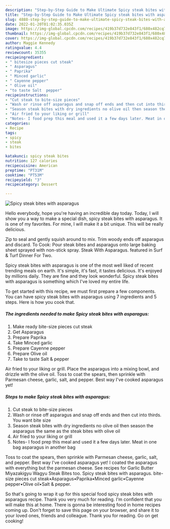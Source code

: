 ```yaml
---
description: "Step-by-Step Guide to Make Ultimate Spicy steak bites with asparagus"
title: "Step-by-Step Guide to Make Ultimate Spicy steak bites with asparagus"
slug: 4888-step-by-step-guide-to-make-ultimate-spicy-steak-bites-with-asparagus
date: 2022-01-20T01:02:35.035Z
image: https://img-global.cpcdn.com/recipes/419b37d732e843f1/680x482cq70/spicy-steak-bites-with-asparagus-recipe-main-photo.jpg
thumbnail: https://img-global.cpcdn.com/recipes/419b37d732e843f1/680x482cq70/spicy-steak-bites-with-asparagus-recipe-main-photo.jpg
cover: https://img-global.cpcdn.com/recipes/419b37d732e843f1/680x482cq70/spicy-steak-bites-with-asparagus-recipe-main-photo.jpg
author: Maggie Kennedy
ratingvalue: 4.4
reviewcount: 35355
recipeingredient:
- " bitesize pieces cut steak"
- " Asparagus"
- " Paprika"
- " Minced garlic"
- " Cayenne pepper"
- " Olive oil"
- "to taste Salt  pepper"
recipeinstructions:
- "Cut steak to bite-size pieces"
- "Wash or rinse off asparagus and snap off ends and then cut into thirds. You want bite size"
- "Season steak bites with dry ingredients no olive oil then season the asparagus the same as the steak bites with olive oil"
- "Air fried to your liking or grill"
- "Notes- I food prep this meal and used it a few days later. Meat in one bag asparagus in another bag"
categories:
- Recipe
tags:
- spicy
- steak
- bites

katakunci: spicy steak bites 
nutrition: 127 calories
recipecuisine: American
preptime: "PT31M"
cooktime: "PT53M"
recipeyield: "3"
recipecategory: Dessert

---
```



![Spicy steak bites with asparagus](https://img-global.cpcdn.com/recipes/419b37d732e843f1/680x482cq70/spicy-steak-bites-with-asparagus-recipe-main-photo.jpg)

Hello everybody, hope you're having an incredible day today. Today, I will show you a way to make a special dish, spicy steak bites with asparagus. It is one of my favorites. For mine, I will make it a bit unique. This will be really delicious.

Zip to seal and gently squish around to mix. Trim woody ends off asparagus and discard. To Cook: Pour steak bites and asparagus onto large baking sheet sprayed with non-stick spray. Steak With Asparagus. featured in Surf &amp; Turf Dinner For Two.

Spicy steak bites with asparagus is one of the most well liked of recent trending meals on earth. It's simple, it's fast, it tastes delicious. It's enjoyed by millions daily. They are fine and they look wonderful. Spicy steak bites with asparagus is something which I've loved my entire life.


To get started with this recipe, we must first prepare a few components. You can have spicy steak bites with asparagus using 7 ingredients and 5 steps. Here is how you cook that.

<!--inarticleads1-->

##### The ingredients needed to make Spicy steak bites with asparagus:

1. Make ready  bite-size pieces cut steak
1. Get  Asparagus
1. Prepare  Paprika
1. Take  Minced garlic
1. Prepare  Cayenne pepper
1. Prepare  Olive oil
1. Take to taste Salt &amp; pepper


Air fried to your liking or grill. Place the asparagus into a mixing bowl, and drizzle with the olive oil. Toss to coat the spears, then sprinkle with Parmesan cheese, garlic, salt, and pepper. Best way I&#39;ve cooked asparagus yet! 

<!--inarticleads2-->

##### Steps to make Spicy steak bites with asparagus:

1. Cut steak to bite-size pieces
1. Wash or rinse off asparagus and snap off ends and then cut into thirds. You want bite size
1. Season steak bites with dry ingredients no olive oil then season the asparagus the same as the steak bites with olive oil
1. Air fried to your liking or grill
1. Notes- I food prep this meal and used it a few days later. Meat in one bag asparagus in another bag


Toss to coat the spears, then sprinkle with Parmesan cheese, garlic, salt, and pepper. Best way I&#39;ve cooked asparagus yet! I coated the asparagus with everything but the parmesan cheese. See recipes for Garlic Butter Miyazakigyu Wagyu Steak Bites too. Spicy steak bites with asparagus. bite-size pieces cut steak•Asparagus•Paprika•Minced garlic•Cayenne pepper•Olive oil•Salt &amp; pepper. 

So that's going to wrap it up for this special food spicy steak bites with asparagus recipe. Thank you very much for reading. I'm confident that you will make this at home. There is gonna be interesting food in home recipes coming up. Don't forget to save this page on your browser, and share it to your loved ones, friends and colleague. Thank you for reading. Go on get cooking!
